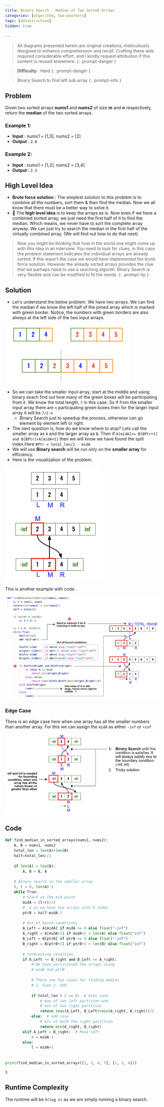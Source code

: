 ```yaml
---
title: Binary Search - Median of Two Sorted Arrays
categories: [algorithm, two-pointers]
tags: [datastructure]
hidden: true

---
```


> All diagrams presented herein are original creations, meticulously designed to enhance comprehension and recall. Crafting these aids required considerable effort, and I kindly request attribution if this content is reused elsewhere.
{: .prompt-danger }

> **Difficulty** :  Hard
{: .prompt-danger }

> Binary Search to find left sub array
{: .prompt-info }


## Problem

Given two sorted arrays **nums1** and **nums2** of size **m** and **n** respectively, return the **median** of the two sorted arrays.

### Example 1:

- **Input** :  nums1 = [1,3], nums2 = [2]    	
- **Output** : `2.0`

### Example 2:

- **Input** : nums1 = [1,2], nums2 = [3,4]
- **Output :**  `2.5`

## High Level Idea

- **Brute force solution** : The simplest solution to this problem is to combine all the numbers, sort them & then find the median. Now we all know that there must be a better way to solve it. 
- :high_brightness: The **high level idea** is to keep the arrays as is. Now even if we have a combined sorted array, we just need the first half of it to find the median. Which means, we never have to sort the complete array anyway. We can just try to search the median in the first half of the virtually combined array. (We will find out how to do that next) 

> Now you might be thinking that how in the world one might come up with this idea in an interview. You need to look for clues, in this case the problem statement indicates the individual arrays are already sorted. If this wasn't the case we would have implemented the brute force solution. However the already sorted arrays provides the clue that we parhaps need to use a seaching algorith. Binary Search is very flexible and can be modified to fit the needs. 
{: .prompt-tip }

## Solution

- Let's understand the below problem. We have two arrays. We can find the median if we know the left half of the joined array which is marked with green border. Notice, the numbers with green borders are also always at the left side of the two input arrays.  

<img src="../assets/img/image-20240404003203975.png" alt="image-20240404003203975" style="zoom:40%;" />

- So we can take the smaller input array, start at the middle and using binary seach find out how many of the green boxes will be participating from it. We know the total length, `7` in this case. So if from the smaller input array there are `n` participating green boxes then for the larger input array it will be `7/2-n`
  - Binary Search just to speedup the process, otherwise can go element by element left or right.
- The next question is, how do we know where to stop? Lets call the smaller array as `A` and the larger array as `B`. Then if `A[midA]<= B[BPtr+1] and B[BPtr]<A[midA+1]` then we will know we have found the split index.Here `BPtr = total_len/2 - midA`
- We will use **Binary search** will be run only on the **smaller array** for efficiency.
- Here is the visualization of the problem.

<img src="../assets/img/image-20240403214658620.png" alt="image-20240403214658620" style="zoom:50%;" />

This is another example with code.

![image-20240403214927064](../assets/img/image-20240403214927064.jpg)

### Edge Case

There is an edge case here when one array has all the smaller numbers than another array. For this we can assign the `midA` as either `-inf` or `+inf` 

![image-20240403214500810](../assets/img/image-20240403214500810.jpg)

## Code

```python
def find_median_in_sorted_arrays(nums1, nums2):
    A, B = nums1, nums2
    total_len = len(A)+len(B)
    half=total_len//2
    
    if len(A) > len(B):
        A, B = B, A

    # Binary search in the smaller array
    l, r = 0, len(A)-1
    while True:
        # Start at the mid point
        midA = (l+r)//2
        # -2 as we have two arrays with 0 index
        ptrB = half-midA-2

        # Out of bound conditions
        A_Left = A[midA] if midA >= 0 else float("-inf")
        A_right = A[midA+1] if midA+1 < len(A) else float("inf")
        B_Left = B[ptrB] if ptrB >= 0 else float("-inf")
        B_right = B[ptrB+1] if ptrB+1 < len(B) else float("inf")

        # terminating condition.
        if A_Left <= B_right and B_Left <= A_right:
            # We have partitioned the arrays using
            # midA and ptrB

            # There are two cases for finding median
            # 1. Even 2. Odd

            if total_len % 2 == 0:  # Even case
                # max of two left partition and 
                # min of two right partition
                return (max(A_Left, B_Left)+min(A_right, B_right))/2
            else:  # odd case
                # min of both the right partition
                return min(A_right, B_right)
        elif A_Left > B_right:  # Move left
            r = midA-1
        else:
            l = midA+1


print(find_median_in_sorted_arrays([2, 3, 4, 5], [1, 2, 4]))
```

```
3
```

## Runtime Complexity

The runtime will be `O(log n)` as we are simply running a binary search.
